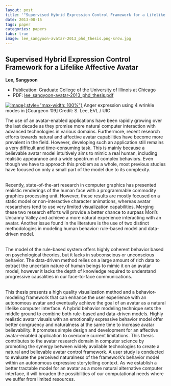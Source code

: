 ```yaml
---
layout: post
title: '"Supervised Hybrid Expression Control Framework for a Lifelike Affective Avatar"'
date: 2013-08-15
tags: paper
categories: papers
tabs: true
image: lee_sangyoon-avatar-2013_phd_thesis.png-srcw.jpg
---
```


## Supervised Hybrid Expression Control Framework for a Lifelike Affective Avatar
**Lee, Sangyoon**
- Publication: Graduate College of the University of Illinois at Chicago
- PDF: [lee_sangyoon-avatar-2013_phd_thesis.pdf](/documents/lee_sangyoon-avatar-2013_phd_thesis.pdf)


[![image](https://www.evl.uic.edu/output/originals/lee_sangyoon-avatar-2013_phd_thesis.png-srcw.jpg){:style="max-width: 100%"}](https://www.evl.uic.edu/output/originals/lee_sangyoon-avatar-2013_phd_thesis.png-srcw.jpg)
Anger expression using 4 wrinkle modes in [Courgeon &rsquo;09]
Credit: S. Lee, EVL / UIC

The use of an avatar-enabled applications have been rapidly growing over the last decade as they promise more natural computer interaction with advanced technologies in various domains. Furthermore, recent research efforts towards natural and affective avatar capabilities have become more prevalent in the field. However, developing such an application still remains a very difficult and time-consuming task. This is mainly because a believable avatar model intuitively aims to mimic a real human, including realistic appearance and a wide spectrum of complex behaviors. Even though we have to approach this problem as a whole, most previous studies have focused on only a small part of the model due to its complexity.<br><br>

Recently, state-of-the-art research in computer graphics has presented realistic renderings of the human face with a programmable commodity graphics processing unit. However, these results are mostly focused on a static model or non-interactive character animations, whereas avatar researchers tend to use very limited visualization capabilities. Merging these two research efforts will provide a better chance to surpass Mori&rsquo;s Uncanny Valley and achieve a more natural experience interacting with an avatar. Another issue found in the literature is the use of two distinct methodologies in modeling human behavior: rule-based model and data-driven model.<br><br>

The model of the rule-based system offers highly coherent behavior based on psychological theories, but it lacks in subconscious or unconscious behavior. The data-driven method relies on a large amount of rich data to extract the uncertain nature of human beings to mimic it on an avatar model, however it lacks the depth of knowledge required to understand progressive causalities in our face-to-face communications.<br><br>

This thesis presents a high quality visualization method and a behavior-modeling framework that can enhance the user experience with an autonomous avatar and eventually achieve the goal of an avatar as a natural lifelike computer interface. A hybrid behavior modeling technique sets the middle ground to combine both rule-based and data-driven models. Highly realistic avatar visuals with an emotionally expressive behavior model offer better congruency and naturalness at the same time to increase avatar believability. It promotes simple design and development for an affective avatar-enabled application to overcome current limitations. This thesis contributes to the avatar research domain in computer science by promoting the synergy between widely available technologies to create a natural and believable avatar control framework. A user study is conducted to evaluate the perceived naturalness of the framework&rsquo;s behavior model within an autonomous expressive storytelling context. As we establish a better tractable model for an avatar as a more natural alternative computer interface, it will broaden the possibilities of our computational needs where we suffer from limited resources.